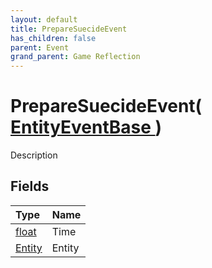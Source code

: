 ```yaml
---
layout: default
title: PrepareSuecideEvent
has_children: false
parent: Event
grand_parent: Game Reflection
---
```

# PrepareSuecideEvent( [ EntityEventBase ](/docs/game-reflection/events/entity_event_base) )
Description 

## Fields

| Type | Name |
|:-------------|:--------------|
| [float](/docs/game-reflection/components/float) | Time |
| [Entity](/docs/game-reflection/classes/entity) | Entity |

